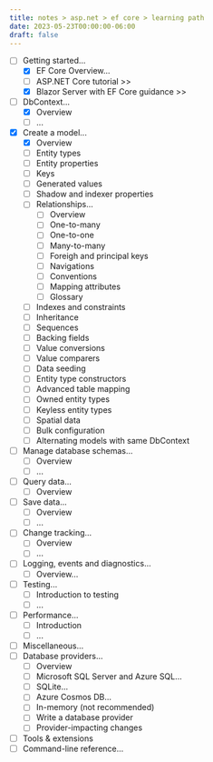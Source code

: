 ```yaml
---
title: notes > asp.net > ef core > learning path
date: 2023-05-23T00:00:00-06:00
draft: false
---
```


- [ ] Getting started...
  - [x] EF Core Overview...
  - [ ] ASP.NET Core tutorial >>
  - [x] Blazor Server with EF Core guidance >>
- [ ] DbContext...
  - [x] Overview
  - [ ] ...
- [x] Create a model...
  - [x] Overview
  - [ ] Entity types
  - [ ] Entity properties
  - [ ] Keys
  - [ ] Generated values
  - [ ] Shadow and indexer properties
  - [ ] Relationships...
    - [ ] Overview
    - [ ] One-to-many
    - [ ] One-to-one
    - [ ] Many-to-many
    - [ ] Foreigh and principal keys
    - [ ] Navigations
    - [ ] Conventions
    - [ ] Mapping attributes
    - [ ] Glossary
  - [ ] Indexes and constraints
  - [ ] Inheritance
  - [ ] Sequences
  - [ ] Backing fields
  - [ ] Value conversions
  - [ ] Value comparers
  - [ ] Data seeding
  - [ ] Entity type constructors
  - [ ] Advanced table mapping
  - [ ] Owned entity types
  - [ ] Keyless entity types
  - [ ] Spatial data
  - [ ] Bulk configuration
  - [ ] Alternating models with same DbContext
- [ ] Manage database schemas...
  - [ ] Overview
  - [ ] ...
- [ ] Query data...
  - [ ] Overview
- [ ] Save data...
  - [ ] Overview
  - [ ] ...
- [ ] Change tracking...
  - [ ] Overview
  - [ ] ...
- [ ] Logging, events and diagnostics...
  - [ ] Overview...
- [ ] Testing...
  - [ ] Introduction to testing
  - [ ] ...
- [ ] Performance...
  - [ ] Introduction
  - [ ] ...
- [ ] Miscellaneous...
- [ ] Database providers...
  - [ ] Overview
  - [ ] Microsoft SQL Server and Azure SQL...
  - [ ] SQLite...
  - [ ] Azure Cosmos DB...
  - [ ] In-memory (not recommended)
  - [ ] Write a database provider
  - [ ] Provider-impacting changes
- [ ] Tools & extensions
- [ ] Command-line reference...
